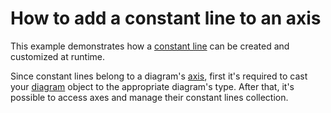 # How to add a constant line to an axis


<p>This example demonstrates how a <a href="http://devexpress.com/Help/Content.aspx?help=XtraCharts&document=CustomDocument5783.htm">constant line</a> can be created and customized at runtime.</p><p>Since constant lines belong to a diagram's <a href="http://devexpress.com/Help/Content.aspx?help=XtraCharts&document=CustomDocument6016.htm">axis</a>, first it's required to cast your <a href="http://devexpress.com/Help/Content.aspx?help=XtraCharts&document=CustomDocument6017.htm">diagram</a> object to the appropriate diagram's type. After that, it's possible to access axes and manage their constant lines collection.</p>

<br/>


